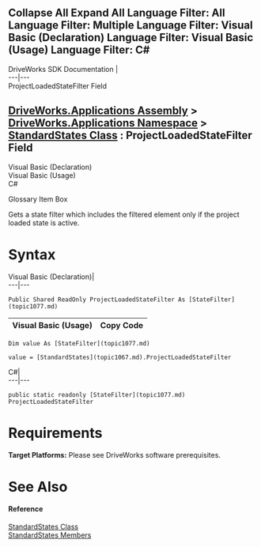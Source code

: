 Collapse All Expand All Language Filter: All  Language Filter: Multiple  Language Filter: Visual Basic (Declaration) Language Filter: Visual Basic (Usage) Language Filter: C#  
---  
DriveWorks SDK Documentation  |   
---|---  
ProjectLoadedStateFilter Field   
  
[DriveWorks.Applications Assembly](topic13.md) > [DriveWorks.Applications Namespace](topic16.md) > [StandardStates Class](topic1067.md) : ProjectLoadedStateFilter Field  
---  
  
Visual Basic (Declaration)    
Visual Basic (Usage)    
C# 

Glossary Item Box

Gets a state filter which includes the filtered element only if the project loaded state is active. 

# Syntax

Visual Basic (Declaration)|   
---|---  
      
    
    Public Shared ReadOnly ProjectLoadedStateFilter As [StateFilter](topic1077.md)  
  
Visual Basic (Usage)| Copy Code  
---|---  
      
    
    Dim value As [StateFilter](topic1077.md)
     
    value = [StandardStates](topic1067.md).ProjectLoadedStateFilter  
  
C#|   
---|---  
      
    
    public static readonly [StateFilter](topic1077.md) ProjectLoadedStateFilter  
  
# Requirements

**Target Platforms:** Please see DriveWorks software prerequisites.

# See Also

#### Reference

[StandardStates Class](topic1067.md)   
[StandardStates Members](topic1068.md)


